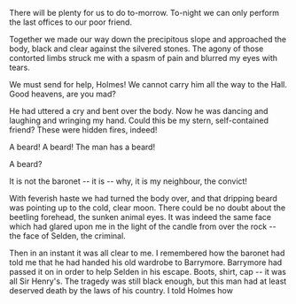 There will be plenty for us to do to-morrow. To-night we can only
perform the last offices to our poor friend.

Together we made our way down the precipitous slope and approached the
body, black and clear against the silvered stones. The agony of those
contorted limbs struck me with a spasm of pain and blurred my eyes with
tears.

We must send for help, Holmes! We cannot carry him all the way to the
Hall. Good heavens, are you mad?

He had uttered a cry and bent over the body. Now he was dancing and
laughing and wringing my hand. Could this be my stern, self-contained
friend? These were hidden fires, indeed!

A beard! A beard! The man has a beard!

A beard?

It is not the baronet -- it is -- why, it is my neighbour, the
convict!

With feverish haste we had turned the body over, and that dripping beard
was pointing up to the cold, clear moon. There could be no doubt about
the beetling forehead, the sunken animal eyes. It was indeed the same
face which had glared upon me in the light of the candle from over the
rock -- the face of Selden, the criminal.

Then in an instant it was all clear to me. I remembered how the baronet
had told me that he had handed his old wardrobe to Barrymore. Barrymore
had passed it on in order to help Selden in his escape. Boots, shirt,
cap -- it was all Sir Henry's. The tragedy was still black enough, but
this man had at least deserved death by the laws of his country. I told
Holmes how
